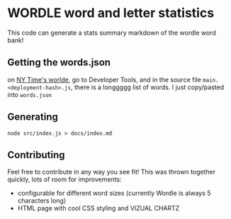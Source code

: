 # WORDLE word and letter statistics

This code can generate a stats summary markdown of the wordle word bank!

## Getting the words.json

on [NY Time's worlde](https://www.nytimes.com/games/wordle/index.html), go to Developer Tools, and in the source file `main.<deployment-hash>.js`, there is a longgggg list of words. I just copy/pasted into `words.json`

## Generating

```shell
node src/index.js > docs/index.md
```

## Contributing

Feel free to contribute in any way you see fit! This was thrown together quickly, lots of room for improvements:

- configurable for different word sizes (currently Wordle is always 5 characters long)
- HTML page with cool CSS styling and VIZUAL CHARTZ
